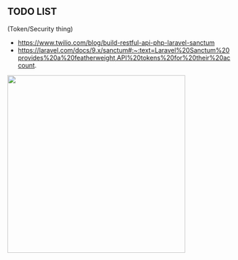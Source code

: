 ## TODO LIST

(Token/Security thing)
- https://www.twilio.com/blog/build-restful-api-php-laravel-sanctum
- https://laravel.com/docs/9.x/sanctum#:~:text=Laravel%20Sanctum%20provides%20a%20featherweight,API%20tokens%20for%20their%20account.


<a href="https://laravel.com" target="_blank"><img src="https://raw.githubusercontent.com/laravel/art/master/logo-lockup/5%20SVG/2%20CMYK/1%20Full%20Color/laravel-logolockup-cmyk-red.svg" width="400"></a>
